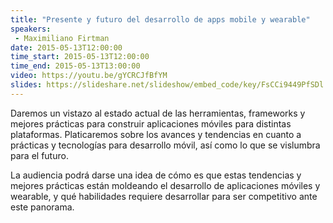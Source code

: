 ```yaml
---
title: "Presente y futuro del desarrollo de apps mobile y wearable"
speakers:
 - Maximiliano Firtman
date: 2015-05-13T12:00:00
time_start: 2015-05-13T12:00:00
time_end: 2015-05-13T13:00:00
video: https://youtu.be/gYCRCJfBfYM
slides: https://slideshare.net/slideshow/embed_code/key/FsCCi9449PfSDl
---
```


<p>Daremos un vistazo al estado actual de las herramientas, frameworks y mejores prácticas para construir aplicaciones móviles para distintas plataformas. Platicaremos sobre los avances y tendencias en cuanto a prácticas y tecnologías para desarrollo móvil, así como lo que se vislumbra para el futuro.</p><p>La audiencia podrá darse una idea de cómo es que estas tendencias y mejores prácticas están moldeando el desarrollo de aplicaciones móviles y wearable, y qué habilidades requiere desarrollar para ser competitivo ante este panorama.</p><p>&nbsp;</p>